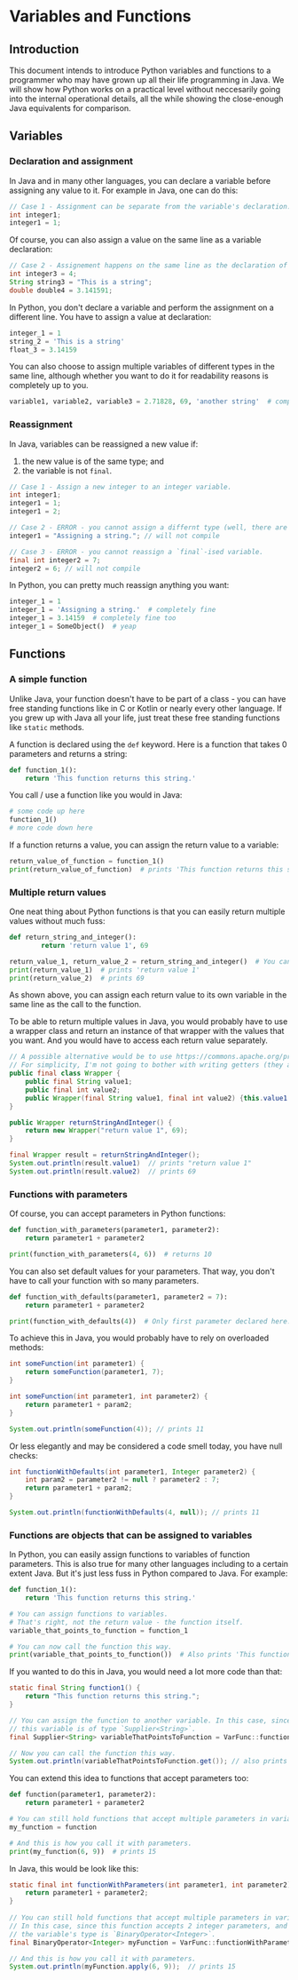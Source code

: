 Variables and Functions
=======================

Introduction
------------
This document intends to introduce Python variables and functions to a programmer who may have grown up all their life programming in Java. We will show how Python works on a practical level without neccesarily going into the internal operational details, all the while showing the close-enough Java equivalents for comparison.

Variables
---------

### Declaration and assignment
In Java and in many other languages, you can declare a variable before assigning any value to it. For example in Java, one can do this:
```java
// Case 1 - Assignment can be separate from the variable's declaration.
int integer1;
integer1 = 1;
```

Of course, you can also assign a value on the same line as a variable declaration:
```java
// Case 2 - Assignement happens on the same line as the declaration of the variable.
int integer3 = 4;
String string3 = "This is a string";
double double4 = 3.141591;
```

In Python, you don't declare a variable and perform the assignment on a different line. You have to assign a value at declaration:
```python
integer_1 = 1
string_2 = 'This is a string'
float_3 = 3.14159
```

You can also choose to assign multiple variables of different types in the same line, although whether you want to do it for readability reasons is completely up to you.
```python
variable1, variable2, variable3 = 2.71828, 69, 'another string'  # completely legal
```

### Reassignment
In Java, variables can be reassigned a new value if:
1. the new value is of the same type; and
2. the variable is not `final`.
```java
// Case 1 - Assign a new integer to an integer variable.
int integer1;
integer1 = 1;
integer1 = 2;

// Case 2 - ERROR - you cannot assign a differnt type (well, there are many ways to coerce reassignment, sometimes for legitimate reasons, but let's keep it simple.)
integer1 = "Assigning a string."; // will not compile

// Case 3 - ERROR - you cannot reassign a `final`-ised variable.
final int integer2 = 7;
integer2 = 6; // will not compile
```

In Python, you can pretty much reassign anything you want:
```python
integer_1 = 1
integer_1 = 'Assigning a string.'  # completely fine
integer_1 = 3.14159  # completely fine too
integer_1 = SomeObject()  # yeap
```


Functions
---------

### A simple function
Unlike Java, your function doesn't have to be part of a class - you can have free standing functions like in C or Kotlin or nearly every other language. If you grew up with Java all your life, just treat these free standing functions like `static` methods.

A function is declared using the `def` keyword. Here is a function that takes 0 parameters and returns a string:
```python
def function_1():
    return 'This function returns this string.'
```

You call / use a function like you would in Java:
```python
# some code up here
function_1()
# more code down here
```

If a function returns a value, you can assign the return value to a variable:
```python
return_value_of_function = function_1()
print(return_value_of_function)  # prints 'This function returns this string.'
```

### Multiple return values
One neat thing about Python functions is that you can easily return multiple values without much fuss:
```python
def return_string_and_integer():
        return 'return value 1', 69

return_value_1, return_value_2 = return_string_and_integer()  # You can assign each return value to its own variable
print(return_value_1)  # prints 'return value 1'
print(return_value_2)  # prints 69
```
As shown above, you can assign each return value to its own variable in the same line as the call to the function.

To be able to return multiple values in Java, you would probably have to use a wrapper class and return an instance of that wrapper with the values that you want. And you would have to access each return value separately.
```java
// A possible alternative would be to use https://commons.apache.org/proper/commons-lang/apidocs/org/apache/commons/lang3/tuple/Pair.html
// For simplicity, I'm not going to bother with writing getters (they are final and immutable types anyway).
public final class Wrapper {
    public final String value1;
    public final int value2;
    public Wrapper(final String value1, final int value2) {this.value1 = value1; this.value2 = value2;}
}

public Wrapper returnStringAndInteger() {
    return new Wrapper("return value 1", 69);
}

final Wrapper result = returnStringAndInteger();
System.out.println(result.value1)  // prints "return value 1"
System.out.println(result.value2)  // prints 69
```

### Functions with parameters
Of course, you can accept parameters in Python functions:
```python
def function_with_parameters(parameter1, parameter2):
    return parameter1 + parameter2

print(function_with_parameters(4, 6))  # returns 10
```

You can also set default values for your parameters. That way, you don't have to call your function with so many parameters.
```python
def function_with_defaults(parameter1, parameter2 = 7):
    return parameter1 + parameter2

print(function_with_defaults(4))  # Only first parameter declared here. Returns 11.
```

To achieve this in Java, you would probably have to rely on overloaded methods:
```java
int someFunction(int parameter1) {
    return someFunction(parameter1, 7);
}

int someFunction(int parameter1, int parameter2) {
    return parameter1 + param2;
}

System.out.println(someFunction(4)); // prints 11
```

Or less elegantly and may be considered a code smell today, you have null checks:
```java
int functionWithDefaults(int parameter1, Integer parameter2) {
    int param2 = parameter2 != null ? parameter2 : 7;
    return parameter1 + param2;
}

System.out.println(functionWithDefaults(4, null)); // prints 11
```

### Functions are objects that can be assigned to variables
In Python, you can easily assign functions to variables of function parameters. This is also true for many other languages including to a certain extent Java. But it's just less fuss in Python compared to Java. For example:
```python
def function_1():
    return 'This function returns this string.'

# You can assign functions to variables.
# That's right, not the return value - the function itself.
variable_that_points_to_function = function_1

# You can now call the function this way.
print(variable_that_points_to_function())  # Also prints 'This function returns this string.'
```

If you wanted to do this in Java, you would need a lot more code than that:
```java
static final String function1() {
    return "This function returns this string.";
}

// You can assign the function to another variable. In this case, since it has 0 inputs and a string output,
// this variable is of type `Supplier<String>`.
final Supplier<String> variableThatPointsToFunction = VarFunc::function1;

// Now you can call the function this way.
System.out.println(variableThatPointsToFunction.get()); // also prints "This function returns this string."
```

You can extend this idea to functions that accept parameters too:
```python
def function(parameter1, parameter2):
    return parameter1 + parameter2

# You can still hold functions that accept multiple parameters in variables.
my_function = function

# And this is how you call it with parameters.
print(my_function(6, 9))  # prints 15
```

In Java, this would be look like this:
```java
static final int functionWithParameters(int parameter1, int parameter2) {
    return parameter1 + parameter2;
}
        
// You can still hold functions that accept multiple parameters in variables.
// In this case, since this function accepts 2 integer parameters, and returns an integer,
// the variable's type is `BinaryOperator<Integer>`.
final BinaryOperator<Integer> myFunction = VarFunc::functionWithParameters;

// And this is how you call it with parameters.
System.out.println(myFunction.apply(6, 9));  // prints 15
```